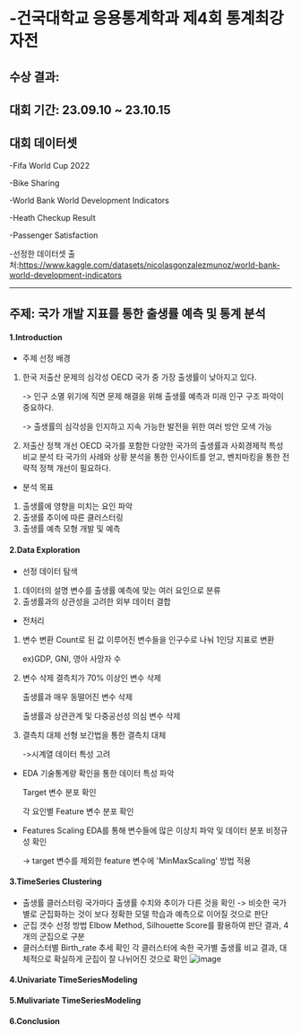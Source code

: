 # -건국대학교 응용통계학과 제4회 통계최강자전

## 수상 결과: 
## 대회 기간: 23.09.10 ~ 23.10.15
## 대회 데이터셋
-Fifa World Cup 2022

-Bike Sharing

-World Bank World Development Indicators

-Heath Checkup Result

-Passenger Satisfaction

-선정한 데이터셋 출처:<https://www.kaggle.com/datasets/nicolasgonzalezmunoz/world-bank-world-development-indicators>

------

## 주제: 국가 개발 지표를 통한 출생률 예측 및 통계 분석

#### 1.Introduction
* 주제 선정 배경
1) 한국 저출산 문제의 심각성
   OECD 국가 중 가장 출생률이 낮아지고 있다.

   -> 인구 소멸 위기에 직면
   문제 해결을 위해 출생률 예측과 미래 인구 구조 파악이 중요하다.

   -> 출생률의 심각성을 인지하고 지속 가능한 발전을 위한 여러 방안 모색 가능
3) 저출산 정책 개선
   OECD 국가를 포함한 다양한 국가의 출생률과 사회경제적 특성 비교 분석
   타 국가의 사례와 상황 분석을 통한 인사이트를 얻고, 벤치마킹을 통한 전략적 정책 개선이 필요하다.
* 분석 목표
1) 출생률에 영향을 미치는 요인 파악
2) 출생률 추이에 따른 클러스터링
3) 출생률 예측 모형 개발 및 예측
#### 2.Data Exploration
* 선정 데이터 탐색
1) 데이터의 설명 변수를 출생률 예측에 맞는 여러 요인으로 분류
2) 출생률과의 상관성을 고려한 외부 데이터 결합
* 전처리
1) 변수 변환
   Count로 된 값 이루어진 변수들을 인구수로 나눠 1인당 지표로 변환

   ex)GDP, GNI, 영아 사망자 수
3) 변수 삭제
   결측치가 70% 이상인 변수 삭제

   출생률과 매우 동떨어진 변수 삭제

   출생률과 상관관계 및 다중공선성 의심 변수 삭제
4) 결측치 대체
   선형 보간법을 통한 결측치 대체

   ->시계열 데이터 특성 고려
* EDA
  기술통계량 확인을 통한 데이터 특성 파악

  Target 변수 분포 확인

  각 요인별 Feature 변수 분포 확인
* Features Scaling
  EDA를 통해 변수들에 많은 이상치 파악 및 데이터 분포 비정규성 확인

  -> target 변수를 제외한 feature 변수에 'MinMaxScaling' 방법 적용
  
#### 3.TimeSeries Clustering
* 출생률 클러스터링
  국가마다 출생률 수치와 추이가 다른 것을 확인 -> 비슷한 국가별로 군집화하는 것이 보다 정확한 모델 학습과 예측으로 이어질 것으로 판단
* 군집 갯수 선정 방법
  Elbow Method, Silhouette Score를 활용하여 판단 결과, 4개의 군집으로 구분
* 클러스터별 Birth_rate 추세 확인
  각 클러스터에 속한 국가별 출생률 비교 결과, 대체적으로 확실하게 군집이 잘 나뉘어진 것으로 확인
  ![image](https://github.com/minkyyu/-/assets/124666194/2d329e98-450f-4d27-a3b5-39c2a1e3a6e0)
  
#### 4.Univariate TimeSeriesModeling

#### 5.Mulivariate TimeSeriesModeling

#### 6.Conclusion



